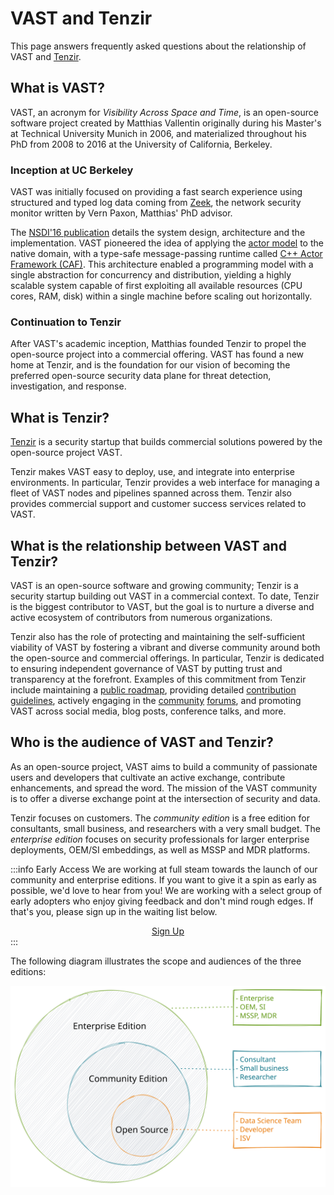 # VAST and Tenzir

This page answers frequently asked questions about the relationship of VAST and
[Tenzir](https://tenzir.com).

## What is VAST?

VAST, an acronym for *Visibility Across Space and Time*, is an open-source
software project created by Matthias Vallentin originally during his Master's at
Technical University Munich in 2006, and materialized throughout his PhD from
2008 to 2016 at the University of California, Berkeley.

### Inception at UC Berkeley

VAST was initially focused on providing a fast search experience using
structured and typed log data coming from [Zeek](https://zeek.org), the network
security monitor written by Vern Paxon, Matthias' PhD advisor.

The [NSDI'16 publication][nsdi16] details the system design, architecture and
the implementation. VAST pioneered the idea of applying the [actor
model](https://en.wikipedia.org/wiki/Actor_model) to the native domain, with a
type-safe message-passing runtime called [C++ Actor Framework
(CAF)](https://actor-framework.org). This architecture enabled a programming
model with a single abstraction for concurrency and distribution, yielding a
highly scalable system capable of first exploiting all available resources (CPU
cores, RAM, disk) within a single machine before scaling out horizontally.

[nsdi16]: https://www.usenix.org/conference/nsdi16/technical-sessions/presentation/vallentin

### Continuation to Tenzir

After VAST's academic inception, Matthias founded Tenzir to propel the
open-source project into a commercial offering. VAST has found a new home at
Tenzir, and is the foundation for our vision of becoming the preferred
open-source security data plane for threat detection, investigation, and
response.

## What is Tenzir?

[Tenzir](https://tenzir.com) is a security startup that builds commercial
solutions powered by the open-source project VAST.

Tenzir makes VAST easy to deploy, use, and integrate into enterprise
environments. In particular, Tenzir provides a web interface for managing a
fleet of VAST nodes and pipelines spanned across them. Tenzir also provides
commercial support and customer success services related to VAST.

## What is the relationship between VAST and Tenzir?

VAST is an open-source software and growing community; Tenzir is a security
startup building out VAST in a commercial context. To date, Tenzir is the
biggest contributor to VAST, but the goal is to nurture a diverse and active
ecosystem of contributors from numerous organizations.

Tenzir also has the role of protecting and maintaining the self-sufficient
viability of VAST by fostering a vibrant and diverse community around both the
open-source and commercial offerings. In particular, Tenzir is dedicated to
ensuring independent governance of VAST by putting trust and transparency at the
forefront. Examples of this commitment from Tenzir include maintaining a [public
roadmap](https://vast.io/roadmap), providing detailed [contribution
guidelines](https://vast.io/docs/contribute), actively engaging in the
[community](https://vast.io/discord)
[forums](https://github.com/tenzir/vast/discussions), and promoting VAST across
social media, blog posts, conference talks, and more.

## Who is the audience of VAST and Tenzir?

As an open-source project, VAST aims to build a community of passionate users
and developers that cultivate an active exchange, contribute enhancements, and
spread the word. The mission of the VAST community is to offer a diverse
exchange point at the intersection of security and data.

Tenzir focuses on customers. The *community edition* is a free edition for
consultants, small business, and researchers with a very small budget. The
*enterprise edition* focuses on security professionals for larger enterprise
deployments, OEM/SI embeddings, as well as MSSP and MDR platforms.

:::info Early Access
We are working at full steam towards the launch of our community and enterprise
editions. If you want to give it a spin as early as possible, we'd love to hear
from you! We are working with a select group of early adopters who enjoy giving
feedback and don't mind rough edges. If that's you, please sign up in the
waiting list below.

<div align="center">
  <a class="button button--md button--primary margin-right--md" href="https://webforms.pipedrive.com/f/c6vwqvg8HuWVVyE4GOE3fTYE7gAfsA9ggVjjicdBWZa674pIQqh1BP2p7CbVxpbq95">Sign Up</a>
</div>
:::

The following diagram illustrates the scope and audiences of the three editions:

![Editions](/img/editions.excalidraw.svg)
